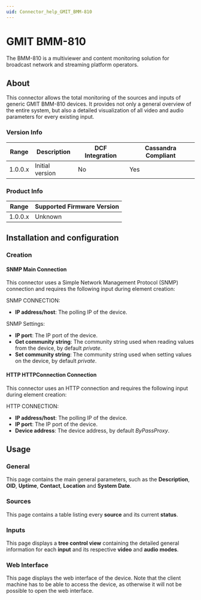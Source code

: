 ```yaml
---
uid: Connector_help_GMIT_BMM-810
---
```


# GMIT BMM-810

The BMM-810 is a multiviewer and content monitoring solution for broadcast network and streaming platform operators.

## About

This connector allows the total monitoring of the sources and inputs of generic GMIT BMM-810 devices. It provides not only a general overview of the entire system, but also a detailed visualization of all video and audio parameters for every existing input.

### Version Info

| Range | Description | DCF Integration | Cassandra Compliant |
|------------------|-----------------|---------------------|-------------------------|
| 1.0.0.x          | Initial version | No                  | Yes                     |

### Product Info

| Range | Supported Firmware Version |
|------------------|-----------------------------|
| 1.0.0.x          | Unknown                     |

## Installation and configuration

### Creation

#### SNMP Main Connection

This connector uses a Simple Network Management Protocol (SNMP) connection and requires the following input during element creation:

SNMP CONNECTION:

- **IP address/host**: The polling IP of the device.

SNMP Settings:

- **IP port**: The IP port of the device.
- **Get community string**: The community string used when reading values from the device, by default *private*.
- **Set community string**: The community string used when setting values on the device, by default *private*.

#### HTTP HTTPConnection Connection

This connector uses an HTTP connection and requires the following input during element creation:

HTTP CONNECTION:

- **IP address/host**: The polling IP of the device.
- **IP port**: The IP port of the device.
- **Device address**: The device address, by default *ByPassProxy*.

## Usage

### General

This page contains the main general parameters, such as the **Description**, **OID**, **Uptime**, **Contact**, **Location** and **System Date**.

### Sources

This page contains a table listing every **source** and its current **status**.

### Inputs

This page displays a **tree control view** containing the detailed general information for each **input** and its respective **video** and **audio** **modes**.

### Web Interface

This page displays the web interface of the device. Note that the client machine has to be able to access the device, as otherwise it will not be possible to open the web interface.
